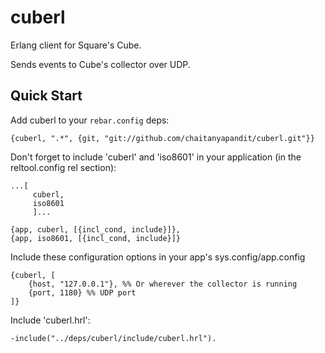 # cuberl #

Erlang client for Square's Cube.

Sends events to Cube's collector over UDP.

## Quick Start ##

Add cuberl to your `rebar.config` deps:

    {cuberl, ".*", {git, "git://github.com/chaitanyapandit/cuberl.git"}}

Don't forget to include 'cuberl' and 'iso8601' in your application (in the reltool.config rel section):
	
	...[
		 cuberl,
		 iso8601
		 ]...
		 
	{app, cuberl, [{incl_cond, include}]},
	{app, iso8601, [{incl_cond, include}]}


Include these configuration options in your app's sys.config/app.config

```shell
{cuberl, [
    {host, "127.0.0.1"}, %% Or wherever the collector is running
    {port, 1180} %% UDP port
]}
```

Include 'cuberl.hrl':

    -include("../deps/cuberl/include/cuberl.hrl").



